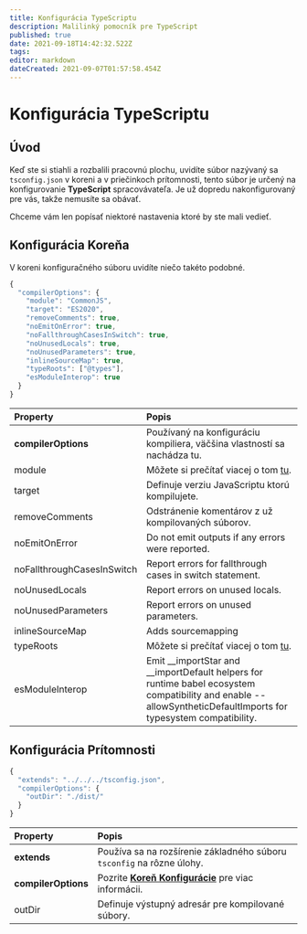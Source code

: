 ```yaml
---
title: Konfigurácia TypeScriptu
description: Malilinký pomocník pre TypeScript
published: true
date: 2021-09-18T14:42:32.522Z
tags: 
editor: markdown
dateCreated: 2021-09-07T01:57:58.454Z
---
```


# Konfigurácia TypeScriptu

## Úvod

Keď ste si stiahli a rozbalili pracovnú plochu, uvidíte súbor nazývaný sa `tsconfig.json` v koreni a v priečinkoch prítomnosti, tento súbor je určený na konfigurovanie **TypeScript** spracovávateľa. Je už dopredu nakonfigurovaný pre vás, takže nemusíte sa obávať.

Chceme vám len popísať niektoré nastavenia ktoré by ste mali vedieť.

## Konfigurácia Koreňa

V koreni konfiguračného súboru uvidíte niečo takéto podobné.

```javascript
{
  "compilerOptions": {
    "module": "CommonJS",
    "target": "ES2020",
    "removeComments": true,
    "noEmitOnError": true,
    "noFallthroughCasesInSwitch": true,
    "noUnusedLocals": true,
    "noUnusedParameters": true,
    "inlineSourceMap": true,
    "typeRoots": ["@types"],
    "esModuleInterop": true
  }
}
```

| Property                   | Popis                                                                                                                                                               |
|:-------------------------- |:------------------------------------------------------------------------------------------------------------------------------------------------------------------- |
| **compilerOptions**        | Používaný na konfiguráciu kompiliera, väčšina vlastností sa nachádza tu.                                                                                            |
| module                     | Môžete si prečítať viacej o tom [tu](https://www.typescriptlang.org/docs/handbook/modules.html).                                                                    |
| target                     | Definuje verziu JavaScriptu ktorú kompilujete.                                                                                                                      |
| removeComments             | Odstránenie komentárov z už kompilovaných súborov.                                                                                                                  |
| noEmitOnError              | Do not emit outputs if any errors were reported.                                                                                                                    |
| noFallthroughCasesInSwitch | Report errors for fallthrough cases in switch statement.                                                                                                            |
| noUnusedLocals             | Report errors on unused locals.                                                                                                                                     |
| noUnusedParameters         | Report errors on unused parameters.                                                                                                                                 |
| inlineSourceMap            | Adds sourcemapping                                                                                                                                                  |
| typeRoots                  | Môžete si prečítať viacej o tom [tu](https://www.typescriptlang.org/docs/handbook/tsconfig-json.html#types-typeroots-and-types).                                    |
| esModuleInterop            | Emit __importStar and __importDefault helpers for runtime babel ecosystem compatibility and enable --allowSyntheticDefaultImports for typesystem compatibility. |

## Konfigurácia Prítomnosti

```javascript
{
  "extends": "../../../tsconfig.json",
  "compilerOptions": {
    "outDir": "./dist/"
  }
}
```

| Property            | Popis                                                                                            |
|:------------------- |:------------------------------------------------------------------------------------------------ |
| **extends**         | Používa sa na rozšírenie základného súboru `tsconfig` na rôzne úlohy.                            |
| **compilerOptions** | Pozrite [**Koreň Konfigurácie**](/dev/presence/tsconfig#root-configuration) pre viac informácii. |
| outDir              | Definuje výstupný adresár pre kompilované súbory.                                                |
